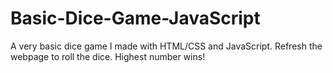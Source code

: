# Basic-Dice-Game-JavaScript
A very basic dice game I made with HTML/CSS and JavaScript.
Refresh the webpage to roll the dice.
Highest number wins!
